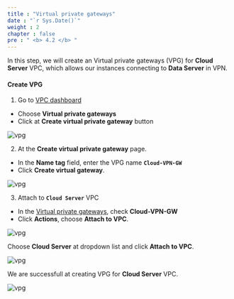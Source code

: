 ```yaml
---
title : "Virtual private gateways"
date : "`r Sys.Date()`"
weight : 2
chapter : false
pre : " <b> 4.2 </b> "
---
```



In this step, we will create an Virtual private gateways (VPG) for **Cloud Server** VPC, which allows our instances connecting to **Data Server** in VPN. 

#### Create **VPG**

1. Go to [VPC dashboard](https://console.aws.amazon.com/vpcconsole/)
  + Choose **Virtual private gateways**
  + Click at **Create virtual private gateway** button



![vpg](/aws-fcj-ws/ws1/images/4.sitetositevpn/vpg-01.png)

2. At the **Create virtual private gateway** page.
  + In the **Name tag** field, enter the VPG name **`Cloud-VPN-GW`**
  + Click **Create virtual gateway**.

![vpg](/aws-fcj-ws/ws1/images/4.sitetositevpn/vpg-02.png)


3. Attach to **`Cloud Server`** VPC
  + In the [Virtual private gateways](https://console.aws.amazon.com/vpcconsole/home#VpnGateways:), check **Cloud-VPN-GW**
  + Click **Actions**, choose **Attach to VPC**.

![vpg](/aws-fcj-ws/ws1/images/4.sitetositevpn/vpg-03.png)

Choose **Cloud Server** at dropdown list and click **Attach to VPC**.

![vpg](/aws-fcj-ws/ws1/images/4.sitetositevpn/vpg-04.png)

We are successfull at creating VPG for **Cloud Server** VPC.

![vpg](/aws-fcj-ws/ws1/images/4.sitetositevpn/vpg-05.png)